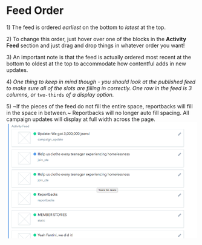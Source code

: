 # Feed Order

1\) The feed is ordered _earliest_ on the bottom to _latest_ at the top.

2\) To change this order, just hover over one of the blocks in the **Activity Feed** section and just drag and drop things in whatever order you want!

3\) An important note is that the feed is actually ordered most recent at the bottom to oldest at the top to accommodate how contentful adds in new updates.

4\) _One thing to keep in mind though - you should look at the published feed to make sure all of the slots are filling in correctly. One row in the feed is 3 columns, or_ `two-thirds` _of a display option._

5\) ~If the pieces of the feed do not fill the entire space, reportbacks will fill in the space in between.~ Reportbacks will no longer auto fill spacing. All campaign updates will display at full width across the page. ![Activity Feed](../../.gitbook/assets/activity-feed.png)

